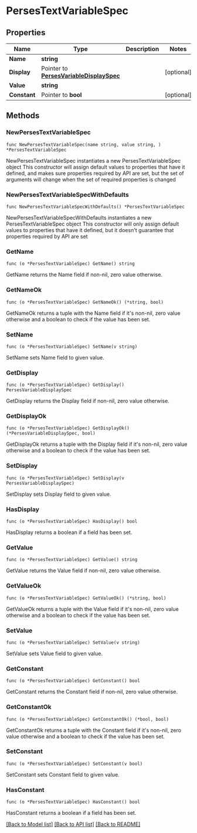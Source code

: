 # PersesTextVariableSpec

## Properties

Name | Type | Description | Notes
------------ | ------------- | ------------- | -------------
**Name** | **string** |  | 
**Display** | Pointer to [**PersesVariableDisplaySpec**](PersesVariableDisplaySpec.md) |  | [optional] 
**Value** | **string** |  | 
**Constant** | Pointer to **bool** |  | [optional] 

## Methods

### NewPersesTextVariableSpec

`func NewPersesTextVariableSpec(name string, value string, ) *PersesTextVariableSpec`

NewPersesTextVariableSpec instantiates a new PersesTextVariableSpec object
This constructor will assign default values to properties that have it defined,
and makes sure properties required by API are set, but the set of arguments
will change when the set of required properties is changed

### NewPersesTextVariableSpecWithDefaults

`func NewPersesTextVariableSpecWithDefaults() *PersesTextVariableSpec`

NewPersesTextVariableSpecWithDefaults instantiates a new PersesTextVariableSpec object
This constructor will only assign default values to properties that have it defined,
but it doesn't guarantee that properties required by API are set

### GetName

`func (o *PersesTextVariableSpec) GetName() string`

GetName returns the Name field if non-nil, zero value otherwise.

### GetNameOk

`func (o *PersesTextVariableSpec) GetNameOk() (*string, bool)`

GetNameOk returns a tuple with the Name field if it's non-nil, zero value otherwise
and a boolean to check if the value has been set.

### SetName

`func (o *PersesTextVariableSpec) SetName(v string)`

SetName sets Name field to given value.


### GetDisplay

`func (o *PersesTextVariableSpec) GetDisplay() PersesVariableDisplaySpec`

GetDisplay returns the Display field if non-nil, zero value otherwise.

### GetDisplayOk

`func (o *PersesTextVariableSpec) GetDisplayOk() (*PersesVariableDisplaySpec, bool)`

GetDisplayOk returns a tuple with the Display field if it's non-nil, zero value otherwise
and a boolean to check if the value has been set.

### SetDisplay

`func (o *PersesTextVariableSpec) SetDisplay(v PersesVariableDisplaySpec)`

SetDisplay sets Display field to given value.

### HasDisplay

`func (o *PersesTextVariableSpec) HasDisplay() bool`

HasDisplay returns a boolean if a field has been set.

### GetValue

`func (o *PersesTextVariableSpec) GetValue() string`

GetValue returns the Value field if non-nil, zero value otherwise.

### GetValueOk

`func (o *PersesTextVariableSpec) GetValueOk() (*string, bool)`

GetValueOk returns a tuple with the Value field if it's non-nil, zero value otherwise
and a boolean to check if the value has been set.

### SetValue

`func (o *PersesTextVariableSpec) SetValue(v string)`

SetValue sets Value field to given value.


### GetConstant

`func (o *PersesTextVariableSpec) GetConstant() bool`

GetConstant returns the Constant field if non-nil, zero value otherwise.

### GetConstantOk

`func (o *PersesTextVariableSpec) GetConstantOk() (*bool, bool)`

GetConstantOk returns a tuple with the Constant field if it's non-nil, zero value otherwise
and a boolean to check if the value has been set.

### SetConstant

`func (o *PersesTextVariableSpec) SetConstant(v bool)`

SetConstant sets Constant field to given value.

### HasConstant

`func (o *PersesTextVariableSpec) HasConstant() bool`

HasConstant returns a boolean if a field has been set.


[[Back to Model list]](../README.md#documentation-for-models) [[Back to API list]](../README.md#documentation-for-api-endpoints) [[Back to README]](../README.md)


